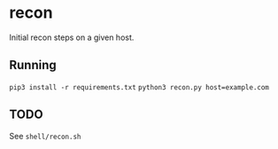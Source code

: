 # recon

Initial recon steps on a given host.

## Running

`pip3 install -r requirements.txt`
`python3 recon.py host=example.com`

## TODO

See `shell/recon.sh`